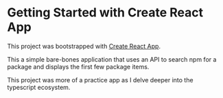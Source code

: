 # Getting Started with Create React App

This project was bootstrapped with [Create React App](https://github.com/facebook/create-react-app).

This a simple bare-bones application that uses an API to search npm for a package and displays the first few package items.

This project was more of a practice app as I delve deeper into the typescript ecosystem.

